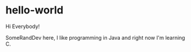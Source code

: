 # hello-world

Hi Everybody!

SomeRandDev here, I like programming in Java and right now I'm learning C.
